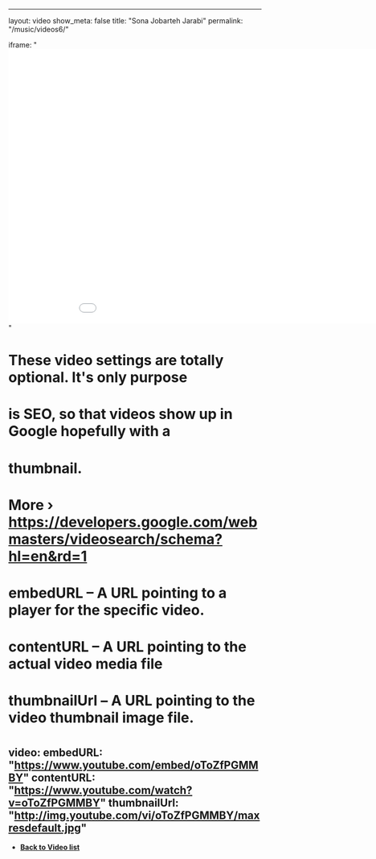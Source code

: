---
layout: video
show_meta: false
title: "Sona Jobarteh Jarabi"
permalink: "/music/videos6/"

iframe: "<iframe width='970' height='546' src='//www.youtube.com/embed/oToZfPGMMBY' frameborder='0' allowfullscreen></iframe>"
#
# These video settings are totally optional. It's only purpose
# is SEO, so that videos show up in Google hopefully with a 
# thumbnail.
# More › https://developers.google.com/webmasters/videosearch/schema?hl=en&rd=1
#
# embedURL – A URL pointing to a player for the specific video.
# contentURL – A URL pointing to the actual video media file
# thumbnailUrl – A URL pointing to the video thumbnail image file.
#
video:
    embedURL: "https://www.youtube.com/embed/oToZfPGMMBY"
    contentURL: "https://www.youtube.com/watch?v=oToZfPGMMBY"
    thumbnailUrl: "http://img.youtube.com/vi/oToZfPGMMBY/maxresdefault.jpg"
--
- **<a href="{{ site.url }}{{ site.baseurl }}/music/videos/"> Back to Video list</a>**

